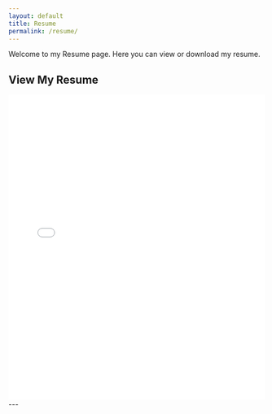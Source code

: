 ```yaml
---
layout: default
title: Resume
permalink: /resume/
---
```


Welcome to my Resume page. Here you can view or download my resume.

## View My Resume

<iframe src="/assets/resume/Abbaas_Resume.pdf" width="100%" height="600px" style="border: none;"></iframe>
---

